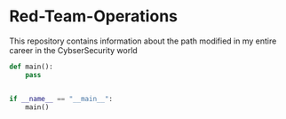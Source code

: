 # Red-Team-Operations
This repository contains information about the path modified in my entire career in the CybserSecurity world




```python
def main():
    pass


if __name__ == "__main__":
    main()
```
